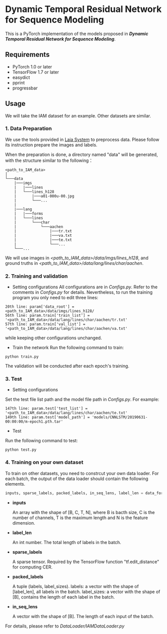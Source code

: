 Dynamic Temporal Residual Network for Sequence Modeling
=================================================================================
This is a PyTorch implementation of the models proposed in ***Dynamic Temporal Residual Network for Sequence Modeling***.

## Requirements
- PyTorch 1.0 or later
- TensorFlow 1.7 or later
- easydict
- pprint
- progressbar

## Usage
We will take the IAM dataset for an example. Other datasets are similar.

### 1. Data Preparation

We use the tools provided in [Laia System](https://github.com/jpuigcerver/Laia) to preprocess data. Please follow its instruction prepare the images and labels.

When the preparation is done, a directory named "data" will be generated, with the structure similar to the following：

```
<path_to_IAM_data>  
│
└───data
    |───imgs
    |   |───lines
    |   └───lines_h128
    |       |───a01-000u-00.jpg
    |       └───...
    |
    |───lang
    |   |───forms
    |   └───lines
    |       └───char
    |           └───aachen
    |               |───tr.txt
    |               |───va.txt
    |               |───te.txt
    |               └───...
    └───...
```

We will use images in _<path_to_IAM_data>/data/imgs/lines_h128_, and ground truths in _<path_to_IAM_data>/data/lang/lines/char/aachen_.


### 2. Training and validation
- Setting configurations
All configurations are in _Configs.py_. Refer to the comments in _Configs.py_ for details. Nevertheless, to run the training program you only need to edit three lines:
```
20th line: param['data_root'] = <path_to_IAM_data>/data/imgs/lines_h128/
56th line: param.train['train_list'] = '<path_to_IAM_data>/data/lang/lines/char/aachen/tr.txt'
57th line: param.train['val_list'] = '<path_to_IAM_data>/data/lang/lines/char/aachen/va.txt'
```
while keeping other configurations unchanged.

- Train the network
Run the following command to train:
```
python train.py
```
The validation will be conducted after each epoch's training.


### 3. Test
- Setting configurations

Set the test file list path and the model file path in _Configs.py_. For example:
```
147th line: param.test['test_list'] = '<path_to_IAM_data>/data/lang/lines/char/aachen/te.txt'
149th line: param.test['model_path'] = 'models/CNNLSTM/20190631-00:00:00/m-epoch1.pth.tar'
```

- Test

Run the following command to test:
```
python test.py
```

### 4. Training on your own dataset
To train on other datasets, you need to constrcut your own data loader. For each batch, the output of the data loader should contain the following elements.
``` python
inputs, sparse_labels, packed_labels, in_seq_lens, label_len = data_for_one_batch
```
- **inputs**

  An array with the shape of [B, C, T, N], where B is bacth size, C is the number of channels, T is the maximum length and N is the feature dimension.

- **label_len**

  An int number. The total length of labels in the batch.

- **sparse_labels**

  A sparse tensor. Required by the TensorFlow function "tf.edit_distance" for computing CER.
  
- **packed_labels**

  A tuple (labels, label_sizes). labels: a vector with the shape of [label_len], all labels in the batch. label_sizes: a vector with the shape of [B], contains the length of each label in the batch.

- **in_seq_lens**

  A vector with the shape of [B]. The length of each input of the batch.

For details, please refer to _DataLoader/IAMDataLoader.py_
